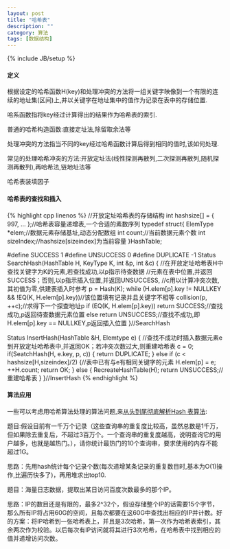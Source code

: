 ```yaml
---
layout: post
title: "哈希表"
description: ""
category: 算法
tags: [数据结构]
---
```

{% include JB/setup %}

#### 定义

根据设定的哈希函数H\(key\)和处理冲突的方法将一组关键字映像到一个有限的连续的地址集\(区间\)上,并以关键字在地址集中的值作为记录在表中的存储位置.

哈系函数指将key经过计算得出的结果作为哈希表的索引.

普通的哈希构造函数:直接定址法,除留取余法等

处理冲突的方法指当不同的key经过哈希函数计算后得到相同的值时,该如何处理.

常见的处理哈希冲突的方法:开放定址法\(线性探测再散列,二次探测再散列,随机探测再散列\),再哈希法,链地址法等

哈希表装填因子

<!--more-->
#### 哈希表的查找和插入
{% highlight cpp linenos %}
//开放定址哈希表的存储结构
int hashsize[] = { 997, ... };//哈希表容量递增表,一个合适的素数序列
typedef struct{
    ElemType *elem;//数据元素存储基址,动态分配数组
    int count;//当前数据元素个数
    int sizeIndex;//hashsize[sizeindex]为当前容量
}HashTable;

#define SUCCESS 1
#define UNSUCCESS 0
#define DUPLICATE -1
 Status SearchHash(HashTable H, KeyType K, int &p, int &c)
 {
    //在开放定址哈希表H中查找关键字为K的元素,若查找成功,以p指示待查数据
    //元素在表中位置,并返回SUCCESS；否则,以p指示插入位置,并返回UNSUCCESS,
    //c用以计算冲突次数,其初值为零,供建表插入时参考
    p = Hash(K);
    while (H.elem[p].key != NULLKEY && !EQ(K, H.elem[p].key))//该位置填有记录并且关键字不相等
        collision(p, ++c);//求得下一个探查地址p
    if (EQ(K, H.elem[p].key))
        return SUCCESS;//查找成功,p返回待查数据元素位置
    else
        return UNSUCCESS;//查找不成功,即H.elem[p].key == NULLKEY,p返回插入位置
}//SearchHash

Status InsertHash(HashTable &H, Elemtype e)
{
    //查找不成功时插入数据元素e到开放定址哈希表中,并返回OK；若冲突次数过大,则重建哈希表
    c = 0;
    if(SeatchHash(H, e.key, p, c)) {
        return DUPLICATE;
    } else if (c < hashsize[H,sizeindex]/2) {//表中已有与e有相同关键字的元素
        H.elem[p] = e; ++H.count; return OK;
    } else {
        RecreateHashTable(H); return UNSUCCESS;//重建哈希表
    }
}//InsertHash
{% endhighlight %}

#### 算法应用

一些可以考虑用哈希算法处理的算法问题,来[从头到尾彻底解析Hash 表算法](http://blog.csdn.net/v_JULY_v/article/details/6256463):

题目:假设目前有一千万个记录（这些查询串的重复度比较高，虽然总数是1千万，但如果除去重复后，不超过3百万个。一个查询串的重复度越高，说明查询它的用户越多，也就是越热门。），请你统计最热门的10个查询串，要求使用的内存不能超过1G。

思路：先用hash统计每个记录个数\(每次递增某条记录的重复数目时,基本为O\(1\)操作,比遍历快多了\)，再用堆求出top10.

题目：海量日志数据，提取出某日访问百度次数最多的那个IP。

思路：IP的数目还是有限的，最多2^32个，假设存储整个IP的话需要15个字节，那么所有IP将占用60G的空间，且每次都要在这60G中查找出相应的IP并计数。好的方案：将IP哈希到一张哈希表上，并且是3次哈希，第一次作为哈希表索引，其余两次作为校验。以后每次有IP访问就将其进行3次哈希，在哈希表中找到相应的值并递增访问次数。
